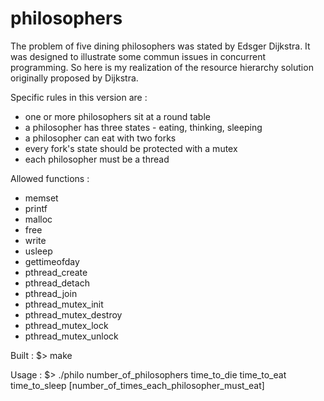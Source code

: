# philosophers

The problem of five dining philosophers was stated by Edsger Dijkstra. It was designed to illustrate some commun issues in concurrent programming. 
So here is my realization of the resource hierarchy solution originally proposed by Dijkstra.

Specific rules in this version are :
- one or more philosophers sit at a round table 
- a philosopher has three states - eating, thinking, sleeping
- a philosopher can eat with two forks
- every fork's state should be protected with a mutex
- each philosopher must be a thread 

Allowed functions :

- memset
- printf
- malloc
- free
- write
- usleep
- gettimeofday
- pthread_create
- pthread_detach
- pthread_join
- pthread_mutex_init
- pthread_mutex_destroy
- pthread_mutex_lock
- pthread_mutex_unlock

Built :
$> make

Usage :
$> ./philo number_of_philosophers time_to_die time_to_eat time_to_sleep [number_of_times_each_philosopher_must_eat]
